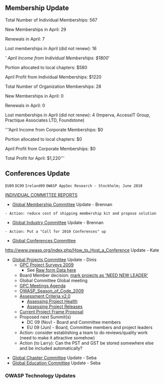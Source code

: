 ## Membership Update

Total Number of Individual Memberships: 567

New Memberships in April: 29

Renewals in April: 7

Lost memberships in April (did not renew): 16

*' April Income from Individual Memberships: $1800*'

Portion allocated to local chapters: $580

April Profit from Individual Memberships: $1220

Total Number of Organization Memberships: 28

New Memberships in April: 0

Renewals in April: 0

Lost memberships in April (did not renew): 4 (Imperva, AccessIT Group,
Practique Associates LTD, Foundstone)

'''April Income from Corporate Memberships: $0

Portion allocated to local chapters: $0

April Profit from Corporate Memberships: $0

Total Profit for April: $1,220'''

## Conferences Update

`EU09`
`DC09`
`Ireland09`
`OWASP AppSec Research - Stockholm; June 2010`

<u>INDIVIDUAL COMMITTEE REPORTS</u>

  - [Global Membership
    Committee](https://www.owasp.org/index.php/Global_Membership_Committee)
    Update - Brennan

`- Action: reduce cost of shipping membership kit and propose solution`

  - [Global Industry
    Committee](https://www.owasp.org/index.php/Global_Industry_Committee)
    Update - Brennan

`- Action: Put a "Call for 2010 Conferences" up`

  - [Global Conferences
    Committee](https://www.owasp.org/index.php/Global_Conferences_Committee)

<http://www.owasp.org/index.php/How_to_Host_a_Conference> Update - Kate

  - [Global Projects
    Committee](https://www.owasp.org/index.php/Global_Projects_and_Tools_Committee)
    Update - Dinis
      - [GPC Project Surveys 2009](GPC_Project_Surveys_2009 "wikilink")
        - See [Raw form Data
        here](https://spreadsheets.google.com/ccc?key=pJzNU1yNJd7VBH1bS6rY0EQ&hl=en)
      - Board Member decision: [mark projects as 'NEED NEW
        LEADER'](https://spreadsheets.google.com/a/owasp.org/ccc?key=rHFvhU15v3S3myFqSWQVXyg)
      - Global Committee Global meeting
      - [GPC Meetings Agenda](:Category:GPC_Meetings "wikilink")
      - [OWASP_Season_of_Code_2009](OWASP_Season_of_Code_2009 "wikilink")
      - [Assessment Criteria v2.0](Assessment_Criteria_v2.0 "wikilink")
          - [Assessing Project
            Health](Assessing_Project_Health "wikilink")
          - [Assessing Project
            Releases](Assessing_Project_Releases "wikilink")
      - [Current Project Frame
        Proposal](http://www.owasp.org/index.php/Category:OWASP_Project_Frame_Experience_7)
      - Proposed next Summit(s)
          - DC 09 (Nov) - Board and Committee members
          - EU 09 (Jun) - Board, Committee members and project leaders
      - Action: consider establishing a team to do reviews/quality work
        (need to make it attractive somehow)
      - Action (to Larry): Can the PST and GST be stored somewhere else
        and be included automatically?

<!-- end list -->

  - [Global Chapter
    Committee](https://www.owasp.org/index.php/Global_Chapter_Committee)
    Update - Seba
  - [Global Education
    Committee](https://www.owasp.org/index.php/Global_Education_Committee)
    Update - Seba

### OWASP Technology Updates